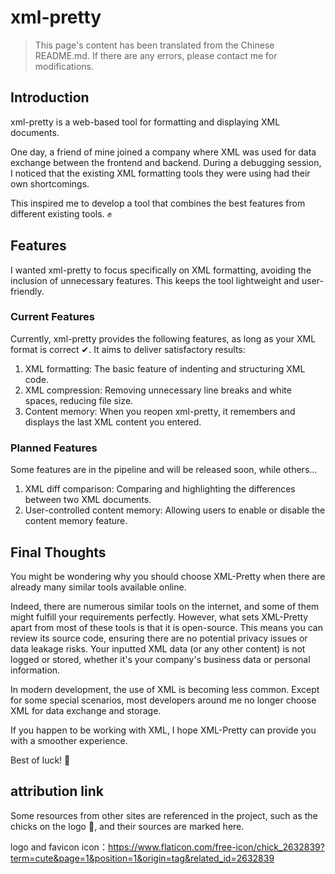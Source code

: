 # xml-pretty

> This page's content has been translated from the Chinese README.md. If there are any errors, please contact me for modifications.

## Introduction

xml-pretty is a web-based tool for formatting and displaying XML documents.

One day, a friend of mine joined a company where XML was used for data exchange between the frontend and backend. During a debugging session, I noticed that the existing XML formatting tools they were using had their own shortcomings.

This inspired me to develop a tool that combines the best features from different existing tools. ✊

## Features

I wanted xml-pretty to focus specifically on XML formatting, avoiding the inclusion of unnecessary features. This keeps the tool lightweight and user-friendly.

### Current Features

Currently, xml-pretty provides the following features, as long as your XML format is correct ✔. It aims to deliver satisfactory results:

1. XML formatting: The basic feature of indenting and structuring XML code.
2. XML compression: Removing unnecessary line breaks and white spaces, reducing file size.
3. Content memory: When you reopen xml-pretty, it remembers and displays the last XML content you entered.

### Planned Features

Some features are in the pipeline and will be released soon, while others...

1. XML diff comparison: Comparing and highlighting the differences between two XML documents.
2. User-controlled content memory: Allowing users to enable or disable the content memory feature.

## Final Thoughts

You might be wondering why you should choose XML-Pretty when there are already many similar tools available online.

Indeed, there are numerous similar tools on the internet, and some of them might fulfill your requirements perfectly. However, what sets XML-Pretty apart from most of these tools is that it is open-source. This means you can review its source code, ensuring there are no potential privacy issues or data leakage risks. Your inputted XML data (or any other content) is not logged or stored, whether it's your company's business data or personal information.

In modern development, the use of XML is becoming less common. Except for some special scenarios, most developers around me no longer choose XML for data exchange and storage.

If you happen to be working with XML, I hope XML-Pretty can provide you with a smoother experience.

Best of luck! 🎉

## attribution link

Some resources from other sites are referenced in the project, such as the chicks on the logo 🐥, and their sources are marked here.

logo and favicon icon：https://www.flaticon.com/free-icon/chick_2632839?term=cute&page=1&position=1&origin=tag&related_id=2632839
